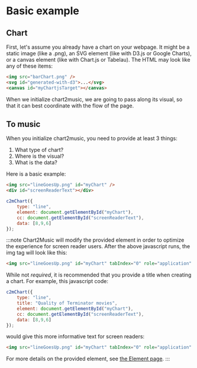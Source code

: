 # Basic example

## Chart

First, let's assume you already have a chart on your webpage. It might be a static image (like a .png), an SVG element (like with D3.js or Google Charts), or a canvas element (like with Chart.js or Tabelau). The HTML may look like any of these items:

```html
<img src="barChart.png" />
<svg id="generated-with-d3">...</svg>
<canvas id="myChartjsTarget"></canvas>
```

When we initialize chart2music, we are going to pass along its visual, so that it can best coordinate with the flow of the page.

## To music

When you initialize chart2music, you need to provide at least 3 things:

1. What type of chart?
2. Where is the visual?
3. What is the data?

Here is a basic example:

```html
<img src="lineGoesUp.png" id="myChart" />
<div id="screenReaderText"></div>
```

```js
c2mChart({
    type: "line",
    element: document.getElementById("myChart"),
    cc: document.getElementById("screenReaderText"),
    data: [8,9,6]
});
```

:::note
Chart2Music will modify the provided element in order to optimize the experience for screen reader users. After the above javascript runs, the img tag will look like this:

```html
<img src="lineGoesUp.png" id="myChart" tabIndex="0" role="application" aria-label="Sonified line chart" />
```

While not *required*, it is recommended that you provide a title when creating a chart. For example, this javascript code:

```js
c2mChart({
    type: "line",
    title: "Quality of Terminator movies",
    element: document.getElementById("myChart"),
    cc: document.getElementById("screenReaderText"),
    data: [8,9,6]
});
```

would give this more informative text for screen readers:

```html
<img src="lineGoesUp.png" id="myChart" tabIndex="0" role="application" aria-label="Quality of Terminator movies, sonified line chart" />

```

For more details on the provided element, see [the Element page](/docs/API/Element).
:::

